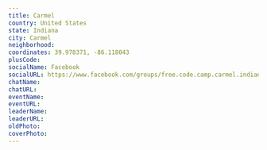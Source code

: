 ```yaml
---
title: Carmel
country: United States
state: Indiana
city: Carmel
neighborhood: 
coordinates: 39.978371, -86.118043
plusCode:
socialName: Facebook
socialURL: https://www.facebook.com/groups/free.code.camp.carmel.indiana
chatName:
chatURL:
eventName:
eventURL:
leaderName:
leaderURL:
oldPhoto: 
coverPhoto:
---
```

